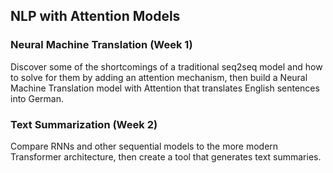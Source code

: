 ## NLP with Attention Models

### Neural Machine Translation (Week 1)

Discover some of the shortcomings of a traditional seq2seq model and how to solve for them by adding an attention mechanism, then build a Neural Machine Translation model with Attention that translates English sentences into German.

### Text Summarization (Week 2)

Compare RNNs and other sequential models to the more modern Transformer architecture, then create a tool that generates text summaries.

